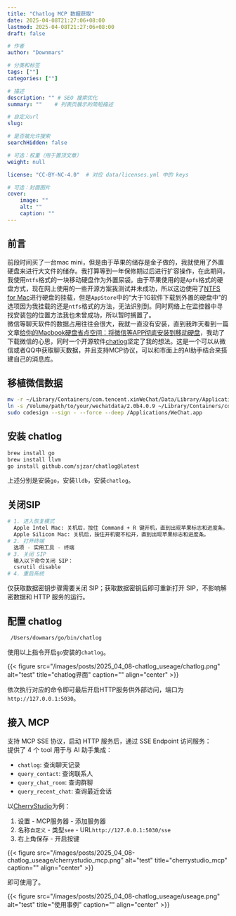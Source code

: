 ```yaml
---
title: "Chatlog MCP 数据获取"
date: 2025-04-08T21:27:06+08:00
lastmod: 2025-04-08T21:27:06+08:00
draft: false

# 作者
author: "Downmars"

# 分类和标签
tags: [""]
categories: [""]

# 描述
description: "" # SEO 搜索优化
summary: ""    # 列表页展示的简短描述

# 自定义url
slug:

# 是否被允许搜索
searchHidden: false

# 可选：权重（用于置顶文章）
weight: null

license: "CC-BY-NC-4.0"  # 对应 data/licenses.yml 中的 keys

# 可选：封面图片
cover:
    image: ""
    alt: ""
    caption: ""
---
```


## 前言  
前段时间买了一台mac mini，但是由于苹果的储存是金子做的，我就使用了外置硬盘来进行大文件的储存。我打算等到一年保修期过后进行扩容操作，在此期间，我使用`ntfs`格式的一块移动硬盘作为外置尿袋。由于苹果使用的是`Apfs`格式的硬盘方式，现在网上使用的一些开源方案我测试并未成功，所以这边使用了[NTFS for Mac](https://www.paragon-software.com/home/ntfs-mac/#)进行硬盘的挂载，但是`AppStore`中的“大于1G软件下载到外置的硬盘中”的选项因为我挂载的还是`ntfs`格式的方法，无法识别到。同时网络上在监控器中寻找安装包的位置方法我也未曾成功，所以暂时搁置了。  
微信等聊天软件的数据占用往往会很大，我就一直没有安装，直到我昨天看到一篇文章[给你的Macbook硬盘省点空间：将微信等APP彻底安装到移动硬盘](https://dysonfreeman.netlify.app/posts/%E5%B0%86app%E5%AE%89%E8%A3%85%E5%9C%A8%E7%A7%BB%E5%8A%A8%E7%A1%AC%E7%9B%98%E4%B8%8A/)，我动了下载微信的心思，同时一个开源软件[chatlog](https://github.com/sjzar/chatlog)坚定了我的想法。这是一个可以从微信或者QQ中获取聊天数据，并且支持MCP协议，可以和市面上的AI助手结合来搭建自己的消息库。  

## 移植微信数据  
```bash  
mv -r ~/Library/Containers/com.tencent.xinWeChat/Data/Library/Application Support/com.tencent.xinWeChat/2.0b4.0.9 /Volume/path/to/your/wechatdata  
ln -s /Volume/path/to/your/wechatdata/2.0b4.0.9 ~/Library/Containers/com.tencent.xinWeChat/Data/Library/Application Support/com.tencent.xinWeChat/2.0b4.0.9  
sudo codesign --sign - --force --deep /Applications/WeChat.app
```

## 安装 chatlog  
```bash  
brew install go 
brew install llvm  
go install github.com/sjzar/chatlog@latest
```
上述分别是安装`go`，安装`lldb`，安装`chatlog`。  

## 关闭SIP  
```bash  
# 1. 进入恢复模式
  Apple Intel Mac: 关机后，按住 Command + R 键开机，直到出现苹果标志和进度条。
  Apple Silicon Mac: 关机后，按住开机键不松开，直到出现苹果标志和进度条。
# 2. 打开终端
  选项 - 实用工具 - 终端
# 3. 关闭 SIP
  输入以下命令关闭 SIP：
  csrutil disable
# 4. 重启系统
```
仅获取数据密钥步骤需要关闭 SIP；获取数据密钥后即可重新打开 SIP，不影响解密数据和 HTTP 服务的运行。  

## 配置 chatlog  
```bash  
 /Users/dowmars/go/bin/chatlog
```
使用以上指令开启`go`安装的`chatlog`。  

{{< figure src="/images/posts/2025_04_08-chatlog_useage/chatlog.png" alt="test" title="chatlog界面" caption="" align="center" >}}

依次执行对应的命令即可最后开启HTTP服务供外部访问，端口为`http://127.0.0.1:5030`。  

## 接入 MCP  
支持 MCP SSE 协议，启动 HTTP 服务后，通过 SSE Endpoint 访问服务：  
提供了 4 个 tool 用于与 AI 助手集成：

-   `chatlog`: 查询聊天记录
-   `query_contact`: 查询联系人
-   `query_chat_room`: 查询群聊
-   `query_recent_chat`: 查询最近会话

以[CherryStudio](https://github.com/CherryHQ/cherry-studio)为例：  
1. 设置 - MCP服务器 - 添加服务器  
2. 名称`自定义` - 类型`see` - URL`http://127.0.0.1:5030/sse`  
3. 右上角保存 - 开启按键 

{{< figure src="/images/posts/2025_04_08-chatlog_useage/cherrystudio_mcp.png" alt="test" title="cherrystudio_mcp" caption="" align="center" >}}

即可使用了。  

{{< figure src="/images/posts/2025_04_08-chatlog_useage/useage.png" alt="test" title="使用事例" caption="" align="center" >}}




